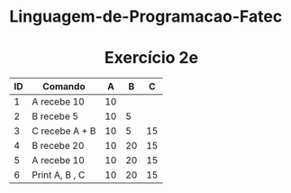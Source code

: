 # Linguagem-de-Programacao-Fatec

# <h1 align=center> Exercício 2e </h1>

ID | Comando | A | B | C |
--- | --- | --- | --- | ---|
1 | A recebe 10 | 10 |  |  |
2 | B recebe 5 | 10 | 5 |  |
3 | C recebe A + B | 10 | 5 | 15
4 | B recebe 20 | 10 | 20 | 15
5 | A recebe 10 | 10 | 20 | 15
6 | Print A, B , C | 10 | 20 | 15 
